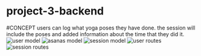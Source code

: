 # project-3-backend

#CONCEPT
	users can log what yoga poses they have done. the session will include the poses and added information about the time that they did it.
![user model](https://i.imgur.com/TZMdR6D.png)
![asanas model](https://i.imgur.com/4b5jahI.png)
![session model](https://i.imgur.com/UGAxNax.png)
![user routes](https://i.imgur.com/FgtsSj8.png)
![session routes](https://i.imgur.com/e5pimkv.png)